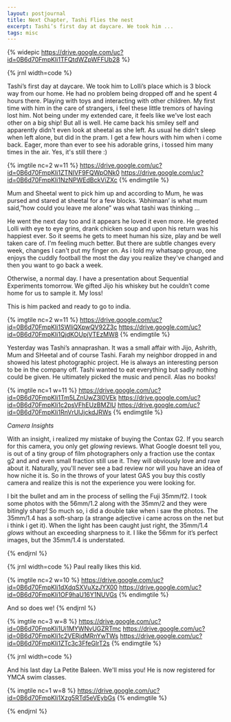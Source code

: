 ```yaml
---
layout: postjournal
title: Next Chapter, Tashi Flies the nest
excerpt: Tashi’s first day at daycare. We took him ...
tags: misc
---
```


{% widepic  https://drive.google.com/uc?id=0B6d70FmpKIi1TFQtdWZpWFFUb28 %}

{%  jrnl  width=code %}

Tashi’s first day at daycare. We took him to Lolli’s place which is 3 block way
from our home. He had no problem being dropped off and he spent 4 hours
there. Playing with toys and interacting with other children. My first time with
him in the care of strangers, i feel these little tremors of having lost
him. Not being under my extended care, it feels like we’ve lost each other on a
big ship! But all is well. He came back his smiley self and apparently didn't
even look at sheetal as she left. As usual he didn't sleep when left alone, but
did in the pram. I get a few hours with him when i come back. Eager, more than
ever to see his adorable grins, i tossed him many times in the air. Yes, it's 
still there :)

{% imgtile nc=2 w=11 %}
https://drive.google.com/uc?id=0B6d70FmpKIi1ZTNIVF9FQWpONk0
https://drive.google.com/uc?id=0B6d70FmpKIi1NzNPWEdBckViZXc
{% endimgtile %}

Mum and Sheetal went to pick him up and according to Mum, he was pursed and
stared at sheetal for a few blocks. ‘Abhimaan’ is what mum said,”how could you
leave me alone” was what tashi was thinking …

He went the next day too and it appears he loved it even more. He greeted Lolli
with eye to eye grins, drank chicken soup and upon his return was his happiest
ever. So it seems he gets to meet human his size, play and be well taken care
of. I'm feeling much better. But there are subtle changes every week, changes I
can't put my finger on. As i told my whatsapp group,  one enjoys the cuddly
football the most the day you realize they've changed and then you want to go
back a week.

Otherwise, a normal day. I have a presentation about Sequential Experiments
tomorrow. We gifted Jijo his whiskey but he couldn’t come home for us to sample
it. My loss! 

This is him packed and ready to go  to india.

{% imgtile nc=2 w=11 %}
https://drive.google.com/uc?id=0B6d70FmpKIi1SWliQXpwQV92Z3c
https://drive.google.com/uc?id=0B6d70FmpKIi1QjdKOUpjVTEzMW8
{% endimgtile %}

Yesterday was Tashi’s annaprashan. It was a small affair with Jijo, Ashrith, Mum
and SHeetal and of course Tashi. Farah my neighbor dropped in and showed his
latest photographic project. He is always an interesting person to be in the
company off. Tashi wanted to eat everything but sadly nothing could be given. He
ultimately picked the music and pencil. Alas no books!

{% imgtile nc=1 w=11 %}
https://drive.google.com/uc?id=0B6d70FmpKIi1Tm5LZnUwZ3l0VEk
https://drive.google.com/uc?id=0B6d70FmpKIi1c2psVFhEUzBMZlU
https://drive.google.com/uc?id=0B6d70FmpKIi1RnVrUlJjckdJRWs
{% endimgtile %}



_Camera Insights_

With an insight, i realized my mistake of buying the Contax G2. If you search
for this camera, you only get *glowing* reviews. What Google doesnt tell you, is
out of a tiny group of film photographers only a fraction use the contax g2 and
and even small fraction still use it. They will obviously love and rave about
it. Naturally, you'll never see a bad review nor will you have an idea of how
niche it is. So in the throws of your latest GAS you buy this costly camera and
realize this is not the experience you were looking for.

I bit the bullet and am in the process of selling the Fuji 35mm/f2. I took some
photos with the 56mm/1.2 along with  the 35mm/2 and they were bitingly sharp! So much
so, i did a double take when i saw the photos. The 35mm/1.4 has a soft-sharp (a
strange adjective i came across on the net but i think i get it). When the light
has been caught just right, the 35mm/1.4 *glows* without an exceeding sharpness
to it. I like the 56mm for it’s perfect images, but the 35mm/1.4 is understated.

{% endjrnl %}

{%  jrnl  width=code %}
Paul really likes this kid.

{% imgtile nc=2 w=10 %}
https://drive.google.com/uc?id=0B6d70FmpKIi1dXdqSXVuXzJYX00
https://drive.google.com/uc?id=0B6d70FmpKIi1OF9haU16Y1NUVGs
{% endimgtile %}

And so does we!
{% endjrnl %}


{% imgtile nc=3 w=8 %}
https://drive.google.com/uc?id=0B6d70FmpKIi1Ui1MYWNvUGZRTmc
https://drive.google.com/uc?id=0B6d70FmpKIi1c2VERjdMRnYwTWs
https://drive.google.com/uc?id=0B6d70FmpKIi1ZTc3c3FfeGlrT2s
{% endimgtile %}

{%  jrnl  width=code %}

And his last day La Petite Baleen. We'll miss you! He is now registered for YMCA
swim classes.

{% imgtile nc=1 w=8 %}
https://drive.google.com/uc?id=0B6d70FmpKIi1Xzg5RTd5eVEybGs
{% endimgtile %}

{% endjrnl %}


